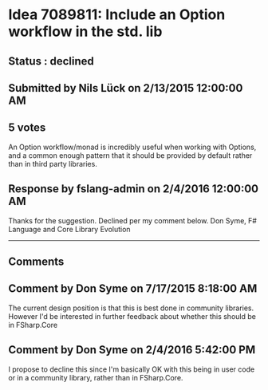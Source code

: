 # Idea 7089811: Include an Option workflow in the std. lib #

## Status : declined

## Submitted by Nils Lück on 2/13/2015 12:00:00 AM

## 5 votes

An Option workflow/monad is incredibly useful when working with Options, and a common enough pattern that it should be provided by default rather than in third party libraries.



## Response by fslang-admin on 2/4/2016 12:00:00 AM

Thanks for the suggestion. Declined per my comment below.
Don Syme, F# Language and Core Library Evolution

------------------------
## Comments


## Comment by Don Syme on 7/17/2015 8:18:00 AM
The current design position is that this is best done in community libraries. However I'd be interested in further feedback about whether this should be in FSharp.Core


## Comment by Don Syme on 2/4/2016 5:42:00 PM
I propose to decline this since I'm basically OK with this being in user code or in a community library, rather than in FSharp.Core.


